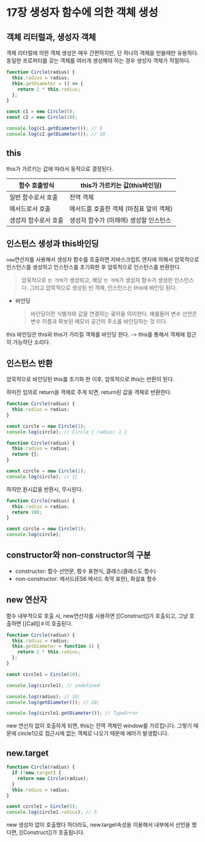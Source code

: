 # 17장 생성자 함수에 의한 객체 생성

## 객체 리터럴과, 생성자 객체

객체 리터럴에 의한 객체 생성은 매우 간편하지만, 단 하나의 객체을 만들때만 유용하다.
동일한 프로퍼티를 갖는 객체를 여러개 생성해야 하는 경우 생성자 객체가 적절하다.

```js
function Circle(radius) {
  this.radius = radius;
  this.getDiameter = () => {
    return 2 * this.radius;
  };
}

const c1 = new Circle(5);
const c2 = new Circle(10);

console.log(c1.getDiameter()); // 5
console.log(c2.getDiameter()); // 10
```

## this

this가 가르키는 값에 따라서 동적으로 결정된다.

| 함수 호출방식        | this가 가르키는 값(this바인딩)          |
| -------------------- | --------------------------------------- |
| 일반 함수로서 호출   | 전역 객체                               |
| 메서드로서 호출      | 메서드를 호출한 객체 (마침표 앞의 객체) |
| 생성자 함수로서 호출 | 생성자 함수가 (미래에) 생성할 인스턴스  |

## 인스턴스 생성과 this바인딩

`new`연산자를 사용해서 생성자 함수를 호출하면 자바스크립트 엔지에 의해서 암묵적으로 인스턴스를 생성하고 인스턴스를 초기화한 후 암묵적으로 인스턴스를 반환한다.

> 암묵적으로 `빈 객체`가 생성되고, 해당 `빈 객체`가 생성자 함수가 생성한 인스턴스다. 그리고 암묵적으로 생성된 빈 객체, 인스턴스는 this에 바인딩 된다.

- 바인딩
  > 바인딩이란 식별자와 값을 연결하는 괒어을 의미한다. 예를들어 변수 선언은 변수 이름과 확보된 메모리 공간의 주소를 바인딩하는 것 이다.

this 바인딩은 this와 this가 가리킬 객체를 바인딩 한다.
-> this를 통해서 객체에 접근이 가능하단 소리다.

## 인스턴스 반환

암묵적으로 바인딩된 this를 초기화 한 이후, 암묵적으로 this는 반환이 된다.

하미잔 임의로 return을 객체로 주게 되면, return된 값을 객체로 반환한다.

```js
function Circle(radius) {
  this.radius = radius;
}

const circle = new Circle(1);
console.log(circle); // Circle { radius: 1 }
```

```js
function Circle(radius) {
  this.radius = radius;
  return {};
}

const circle = new Circle(1);
console.log(circle); // {}
```

하지만 원시값을 반환시, 무시된다.

```js
function Circle(radius) {
  this.radius = radius;
  return 100;
}

const circle = new Circle(1);
console.log(circle);
```

## constructor와 non-constructor의 구분

- constructor: 함수 선언문, 함수 표현식, 클래스(클래스도 함수)
- non-constructor: 메서드(ES6 메서드 축약 표현), 화살표 함수

## new 연산자

함수 내부적으로 호출 시, new연산자를 사용하면 [[Construct]]가 호출되고, 그냥 호출하면 [[Call]]ㅎ이 호출된다.

```js
function Circle(radius) {
  this.radius = radius;
  this.getDiameter = function () {
    return 2 * this.radius;
  };
}

const circle1 = Circle(10);

console.log(circle1); // undefined

console.log(radius); // 10;
console.log(getDiameter()); // 20;

console.log(circle1.getDiameter()); // TypeError
```

new 연산자 없이 호출하게 되면, this는 전역 객체인 window를 가르킵니다. 그렇기 때문에 circle1으로 접근시에 없는 객체로 나오기 때문에 에러가 발생합니다.

## new.target

```js
function Circle(radius) {
  if (!new.target) {
    return new Circle(radius);
  }
  this.radius = radius;
}

const circle1 = Circle(5);
console.log(circle1.radius); // 5
```

new 생성자 없이 호출했다 하더라도, new.target속성을 이용해서 내부에서 선언을 했다면, [[Construct]]가 호출됩니다.
